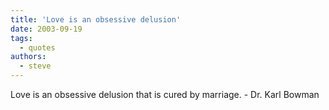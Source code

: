 ```yaml
---
title: 'Love is an obsessive delusion'
date: 2003-09-19
tags:
  - quotes
authors:
  - steve
---
```


Love is an obsessive delusion that is cured by marriage.
\- Dr. Karl Bowman
